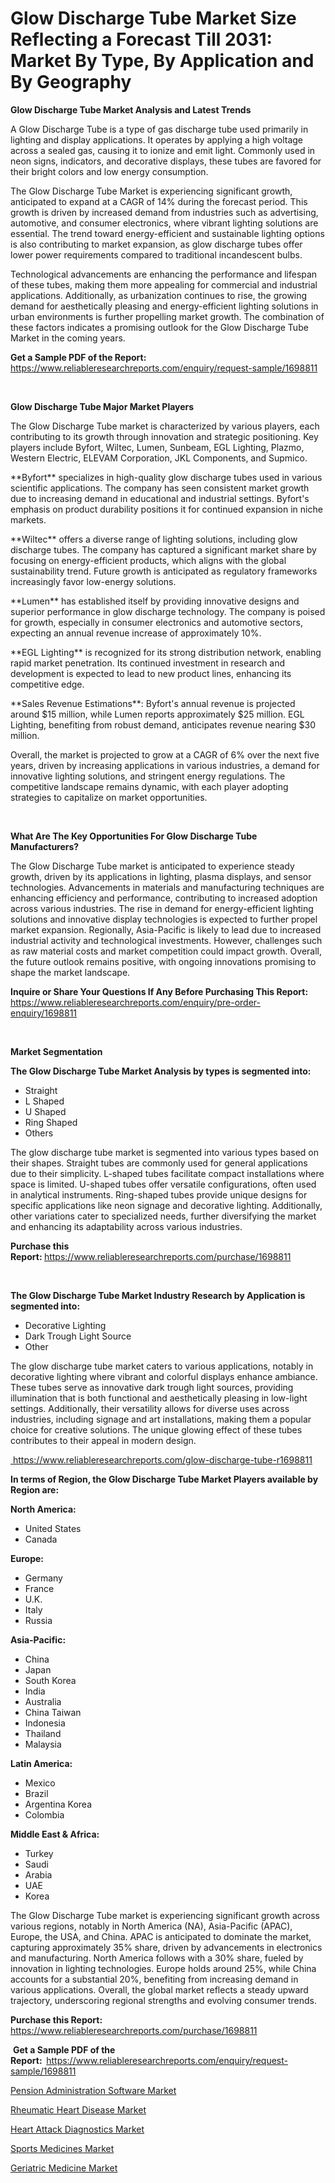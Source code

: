 <p><h1>Glow Discharge Tube Market Size Reflecting a Forecast Till 2031: Market By Type, By Application and By Geography</h1></p><p><strong>Glow Discharge Tube Market Analysis and Latest Trends</strong></p>
<p><p>A Glow Discharge Tube is a type of gas discharge tube used primarily in lighting and display applications. It operates by applying a high voltage across a sealed gas, causing it to ionize and emit light. Commonly used in neon signs, indicators, and decorative displays, these tubes are favored for their bright colors and low energy consumption.</p><p>The Glow Discharge Tube Market is experiencing significant growth, anticipated to expand at a CAGR of 14% during the forecast period. This growth is driven by increased demand from industries such as advertising, automotive, and consumer electronics, where vibrant lighting solutions are essential. The trend toward energy-efficient and sustainable lighting options is also contributing to market expansion, as glow discharge tubes offer lower power requirements compared to traditional incandescent bulbs. </p><p>Technological advancements are enhancing the performance and lifespan of these tubes, making them more appealing for commercial and industrial applications. Additionally, as urbanization continues to rise, the growing demand for aesthetically pleasing and energy-efficient lighting solutions in urban environments is further propelling market growth. The combination of these factors indicates a promising outlook for the Glow Discharge Tube Market in the coming years.</p></p>
<p><strong>Get a Sample PDF of the Report:&nbsp;</strong> <a href="https://www.reliableresearchreports.com/enquiry/request-sample/1698811?utm_campaign=1719&utm_medium=2&utm_source=Github&utm_content=ia&utm_term=20102024&utm_id=glow-discharge-tube">https://www.reliableresearchreports.com/enquiry/request-sample/1698811</a></p>
<p>&nbsp;</p>
<p><strong>Glow Discharge Tube Major Market Players</strong></p>
<p><p>The Glow Discharge Tube market is characterized by various players, each contributing to its growth through innovation and strategic positioning. Key players include Byfort, Wiltec, Lumen, Sunbeam, EGL Lighting, Plazmo, Western Electric, ELEVAM Corporation, JKL Components, and Supmico.</p><p>**Byfort** specializes in high-quality glow discharge tubes used in various scientific applications. The company has seen consistent market growth due to increasing demand in educational and industrial settings. Byfort's emphasis on product durability positions it for continued expansion in niche markets.</p><p>**Wiltec** offers a diverse range of lighting solutions, including glow discharge tubes. The company has captured a significant market share by focusing on energy-efficient products, which aligns with the global sustainability trend. Future growth is anticipated as regulatory frameworks increasingly favor low-energy solutions.</p><p>**Lumen** has established itself by providing innovative designs and superior performance in glow discharge technology. The company is poised for growth, especially in consumer electronics and automotive sectors, expecting an annual revenue increase of approximately 10%.</p><p>**EGL Lighting** is recognized for its strong distribution network, enabling rapid market penetration. Its continued investment in research and development is expected to lead to new product lines, enhancing its competitive edge.</p><p>**Sales Revenue Estimations**: Byfort's annual revenue is projected around $15 million, while Lumen reports approximately $25 million. EGL Lighting, benefiting from robust demand, anticipates revenue nearing $30 million.</p><p>Overall, the market is projected to grow at a CAGR of 6% over the next five years, driven by increasing applications in various industries, a demand for innovative lighting solutions, and stringent energy regulations. The competitive landscape remains dynamic, with each player adopting strategies to capitalize on market opportunities.</p></p>
<p>&nbsp;</p>
<p><strong>What Are The Key Opportunities For Glow Discharge Tube Manufacturers?</strong></p>
<p><p>The Glow Discharge Tube market is anticipated to experience steady growth, driven by its applications in lighting, plasma displays, and sensor technologies. Advancements in materials and manufacturing techniques are enhancing efficiency and performance, contributing to increased adoption across various industries. The rise in demand for energy-efficient lighting solutions and innovative display technologies is expected to further propel market expansion. Regionally, Asia-Pacific is likely to lead due to increased industrial activity and technological investments. However, challenges such as raw material costs and market competition could impact growth. Overall, the future outlook remains positive, with ongoing innovations promising to shape the market landscape.</p></p>
<p><strong>Inquire or Share Your Questions If Any Before Purchasing This Report:</strong> <a href="https://www.reliableresearchreports.com/enquiry/pre-order-enquiry/1698811?utm_campaign=1719&utm_medium=2&utm_source=Github&utm_content=ia&utm_term=20102024&utm_id=glow-discharge-tube">https://www.reliableresearchreports.com/enquiry/pre-order-enquiry/1698811</a></p>
<p>&nbsp;</p>
<p><strong>Market Segmentation</strong></p>
<p><strong>The Glow Discharge Tube Market Analysis by types is segmented into:</strong></p>
<p><ul><li>Straight</li><li>L Shaped</li><li>U Shaped</li><li>Ring Shaped</li><li>Others</li></ul></p>
<p><p>The glow discharge tube market is segmented into various types based on their shapes. Straight tubes are commonly used for general applications due to their simplicity. L-shaped tubes facilitate compact installations where space is limited. U-shaped tubes offer versatile configurations, often used in analytical instruments. Ring-shaped tubes provide unique designs for specific applications like neon signage and decorative lighting. Additionally, other variations cater to specialized needs, further diversifying the market and enhancing its adaptability across various industries.</p></p>
<p><strong>Purchase this Report:&nbsp;</strong><a href="https://www.reliableresearchreports.com/purchase/1698811?utm_campaign=1719&utm_medium=2&utm_source=Github&utm_content=ia&utm_term=20102024&utm_id=glow-discharge-tube">https://www.reliableresearchreports.com/purchase/1698811</a></p>
<p>&nbsp;</p>
<p><strong>The Glow Discharge Tube Market Industry Research by Application is segmented into:</strong></p>
<p><ul><li>Decorative Lighting</li><li>Dark Trough Light Source</li><li>Other</li></ul></p>
<p><p>The glow discharge tube market caters to various applications, notably in decorative lighting where vibrant and colorful displays enhance ambiance. These tubes serve as innovative dark trough light sources, providing illumination that is both functional and aesthetically pleasing in low-light settings. Additionally, their versatility allows for diverse uses across industries, including signage and art installations, making them a popular choice for creative solutions. The unique glowing effect of these tubes contributes to their appeal in modern design.</p></p>
<p><a href="https://www.reliableresearchreports.com/glow-discharge-tube-r1698811?utm_campaign=1719&utm_medium=2&utm_source=Github&utm_content=ia&utm_term=20102024&utm_id=glow-discharge-tube">&nbsp;https://www.reliableresearchreports.com/glow-discharge-tube-r1698811</a></p>
<p><strong>In terms of Region, the Glow Discharge Tube Market Players available by Region are:</strong></p>
<p>
    <p> <strong> North America: </strong>
        <ul>
            <li>United States</li>
            <li>Canada</li>
        </ul>
        </p> 
    <p> <strong> Europe: </strong>
        <ul>
            <li>Germany</li>
            <li>France</li>
            <li>U.K.</li>
            <li>Italy</li>
            <li>Russia</li>
        </ul>
        </p> 
    <p> <strong> Asia-Pacific: </strong>
        <ul>
            <li>China</li>
            <li>Japan</li>
            <li>South Korea</li>
            <li>India</li>
            <li>Australia</li>
            <li>China Taiwan</li>
            <li>Indonesia</li>
            <li>Thailand</li>
            <li>Malaysia</li>
        </ul>
        </p> 
    <p> <strong> Latin America: </strong>
        <ul>
            <li>Mexico</li>
            <li>Brazil</li>
            <li>Argentina Korea</li>
            <li>Colombia</li>
        </ul>
        </p> 
    <p> <strong> Middle East & Africa: </strong>
        <ul>
            <li>Turkey</li>
            <li>Saudi</li>
            <li>Arabia</li>
            <li>UAE</li>
            <li>Korea</li>
        </ul>
    </p>
    </p>
<p><p>The Glow Discharge Tube market is experiencing significant growth across various regions, notably in North America (NA), Asia-Pacific (APAC), Europe, the USA, and China. APAC is anticipated to dominate the market, capturing approximately 35% share, driven by advancements in electronics and manufacturing. North America follows with a 30% share, fueled by innovation in lighting technologies. Europe holds around 25%, while China accounts for a substantial 20%, benefiting from increasing demand in various applications. Overall, the global market reflects a steady upward trajectory, underscoring regional strengths and evolving consumer trends.</p></p>
<p><strong>Purchase this Report: </strong><a href="https://www.reliableresearchreports.com/purchase/1698811?utm_campaign=1719&utm_medium=2&utm_source=Github&utm_content=ia&utm_term=20102024&utm_id=glow-discharge-tube">https://www.reliableresearchreports.com/purchase/1698811</a></p>
<p>&nbsp;<strong>Get a Sample PDF of the Report:&nbsp;&nbsp;</strong><a href="https://www.reliableresearchreports.com/enquiry/request-sample/1698811?utm_campaign=1719&utm_medium=2&utm_source=Github&utm_content=ia&utm_term=20102024&utm_id=glow-discharge-tube">https://www.reliableresearchreports.com/enquiry/request-sample/1698811</a></p>
<p><strong></strong></p>
<p><p><a href="https://www.linkedin.com/pulse/pension-administration-software-market-dynamics-application-4wqwc?utm_campaign=1719&utm_medium=2&utm_source=Github&utm_content=ia&utm_term=20102024&utm_id=glow-discharge-tube">Pension Administration Software Market</a></p><p><a href="https://www.linkedin.com/pulse/rheumatic-heart-disease-market-size-status-forecast-2024-2031-ukdrc?utm_campaign=1719&utm_medium=2&utm_source=Github&utm_content=ia&utm_term=20102024&utm_id=glow-discharge-tube">Rheumatic Heart Disease Market</a></p><p><a href="https://www.linkedin.com/pulse/heart-attack-diagnostics-market-strategic-insights-product-fh0cf?utm_campaign=1719&utm_medium=2&utm_source=Github&utm_content=ia&utm_term=20102024&utm_id=glow-discharge-tube">Heart Attack Diagnostics Market</a></p><p><a href="https://www.linkedin.com/pulse/global-sports-medicines-market-analysis-key-trends-future-projections-0atpc?utm_campaign=1719&utm_medium=2&utm_source=Github&utm_content=ia&utm_term=20102024&utm_id=glow-discharge-tube">Sports Medicines Market</a></p><p><a href="https://www.linkedin.com/pulse/in-depth-analysis-global-geriatric-medicine-market-scope-ubc8f?utm_campaign=1719&utm_medium=2&utm_source=Github&utm_content=ia&utm_term=20102024&utm_id=glow-discharge-tube">Geriatric Medicine Market</a></p></p>
